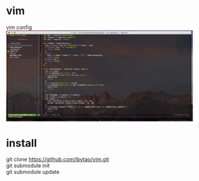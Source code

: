 # vim
vim config  
![Alt text](https://github.com/ibytao/vim/blob/master/screenshots/1.jpg)
# install
git clone https://github.com/ibytao/vim.git  
git submodule init  
git submodule update 

